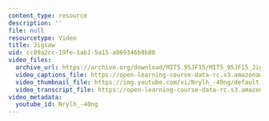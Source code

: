 ```yaml
---
content_type: resource
description: ''
file: null
resourcetype: Video
title: Jigsaw
uid: cc09a2cc-19fe-1ab1-5a15-a969346b8b80
video_files:
  archive_url: https://archive.org/download/MIT5.95JF15/MIT5_95JF15_Jigsaw_300k.mp4
  video_captions_file: https://open-learning-course-data-rc.s3.amazonaws.com/5-95j-teaching-college-level-science-and-engineering-fall-2015/f933328245be5b1bbf4c71fbd44dd29b_Nrylh_-40ng.vtt
  video_thumbnail_file: https://img.youtube.com/vi/Nrylh_-40ng/default.jpg
  video_transcript_file: https://open-learning-course-data-rc.s3.amazonaws.com/5-95j-teaching-college-level-science-and-engineering-fall-2015/bb450b2ae6dd09f8d1bea189a3a4b85b_Nrylh_-40ng.pdf
video_metadata:
  youtube_id: Nrylh_-40ng
---
```

